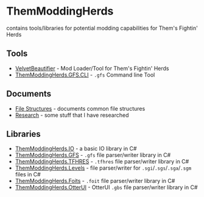 # ThemModdingHerds

contains tools/libraries for potential modding capabilities for Them's Fightin' Herds

## Tools

- [VelvetBeautifier][velvet-beautifier-tool] - Mod Loader/Tool for Them's Fightin' Herds
- [ThemModdingHerds.GFS.CLI][gfs-cli-tool] - `.gfs` Command line Tool

## Documents

- [File Structures][file-structures-document] - documents common file structures
- [Research][research-link] - some stuff that I have researched

## Libraries

- [ThemModdingHerds.IO][io-library] - a basic IO library in C#
- [ThemModdingHerds.GFS][gfs-library] - `.gfs` file parser/writer library in C#
- [ThemModdingHerds.TFHRES][tfhres-library] - `.tfhres` file parser/writer library in C#
- [ThemModdingHerds.Levels][levels-library] - file parser/writer for `.sgi`/`.sgs`/`.sga`/`.sgm` files in C#
- [ThemModdingHerds.Foits][foits-library] - `.foit` file parser/writer library in C#
- [ThemModdingHerds.OtterUI][otterui-library] - OtterUI `.gbs` file parser/writer library in C#

[io-library]: https://github.com/ThemModdingHerds/io
[gfs-library]: https://github.com/ThemModdingHerds/gfs
[tfhres-library]: https://github.com/ThemModdingHerds/tfhres
[foits-library]: https://github.com/ThemModdingHerds/foits
[otterui-library]: https://github.com/ThemModdingHerds/otterui
[velvet-beautifier-tool]: https://github.com/ThemModdingHerds/velvet-beautifier
[gfs-cli-tool]: https://github.com/ThemModdingHerds/gfs-cli
[file-structures-document]: https://github.com/ThemModdingHerds/file-structures
[levels-library]: https://github.com/ThemModdingHerds/levels
[research-link]: https://github.com/ThemModdingHerds/research
